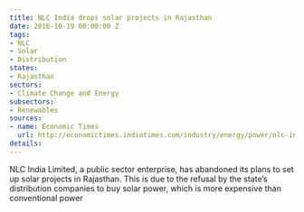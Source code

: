 ```yaml
---
title: NLC India drops solar projects in Rajasthan
date: 2016-10-19 00:00:00 Z
tags:
- NLC
- Solar
- Distribution
states:
- Rajasthan
sectors:
- Climate Change and Energy
subsectors:
- Renewables
sources:
- name: Economic Times
  url: http://economictimes.indiatimes.com/industry/energy/power/nlc-india-abandons-solar-project-plans-in-rajasthan/articleshow/54771067.cms
details: 
---
```


NLC India Limited, a public sector enterprise, has abandoned its plans to set up solar projects in Rajasthan. This is due to the refusal by the state’s distribution companies to buy solar power, which is more expensive than conventional power
